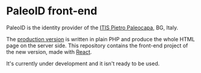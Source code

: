# PaleoID front-end
PaleoID is the identity provider of the [ITIS Pietro Paleocapa](https://www.itispaleocapa.edu.it/), BG, Italy.

The [production version](https://id.paleo.bg.it/) is written in plain PHP and produce the whole HTML page on the server side.
This repository contains the front-end project of the new version, made with [React](https://reactjs.org/).

It's currently under development and it isn't ready to be used.
